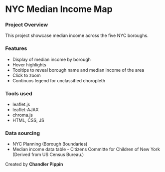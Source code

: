 # NYC Median Income Map
### Project Overview
This project showcase median income across the five NYC boroughs.
### Features
- Display of median income by borough
- Hover highlights
- Tooltips to reveal borough name and median income of the area
- Click to zoom
- Continuos legend for unclassified choropleth
### Tools used
- leaflet.js
- leaflet-AJAX
- chroma.js
- HTML, CSS, JS
### Data sourcing
- NYC Planning (Borough Boundaries)
- Median income data table - Citizens Committe for Children of New York (Derived from US Census Bureau.)

Created by **Chandler Pippin**